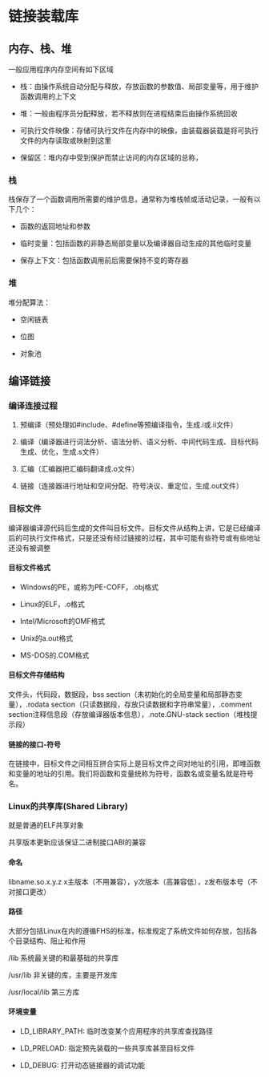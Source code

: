 # 链接装载库

## 内存、栈、堆

一般应用程序内存空间有如下区域

- 栈：由操作系统自动分配与释放，存放函数的参数值、局部变量等，用于维护函数调用的上下文

- 堆：一般由程序员分配释放，若不释放则在进程结束后由操作系统回收

- 可执行文件映像：存储可执行文件在内存中的映像，由装载器装载是将可执行文件的内存读取或映射到这里

- 保留区：堆内存中受到保护而禁止访问的内存区域的总称，

### 栈

栈保存了一个函数调用所需要的维护信息，通常称为堆栈帧或活动记录，一般有以下几个：

- 函数的返回地址和参数

- 临时变量：包括函数的非静态局部变量以及编译器自动生成的其他临时变量

- 保存上下文：包括函数调用前后需要保持不变的寄存器

### 堆

堆分配算法：

- 空闲链表

- 位图

- 对象池

## 编译链接

### 编译连接过程

1. 预编译（预处理如#include、#define等预编译指令，生成.i或.ii文件）

2. 编译（编译器进行词法分析、语法分析、语义分析、中间代码生成、目标代码生成、优化，生成.s文件）

3. 汇编（汇编器把汇编码翻译成.o文件）

4. 链接（连接器进行地址和空间分配、符号决议、重定位，生成.out文件）

### 目标文件

编译器编译源代码后生成的文件叫目标文件。目标文件从结构上讲，它是已经编译后的可执行文件格式，只是还没有经过链接的过程，其中可能有些符号或有些地址还没有被调整

#### 目标文件格式

- Windows的PE，或称为PE-COFF，.obj格式

- Linux的ELF，.o格式

- Intel/Microsoft的OMF格式

- Unix的a.out格式

- MS-DOS的.COM格式

#### 目标文件存储结构

文件头，代码段，数据段，bss section（未初始化的全局变量和局部静态变量），.rodata section（只读数据段，存放只读数据和字符串常量），.comment section注释信息段（存放编译器版本信息），.note.GNU-stack section（堆栈提示段）

#### 链接的接口-符号

在链接中，目标文件之间相互拼合实际上是目标文件之间对地址的引用，即堆函数和变量的地址的引用。我们将函数和变量统称为符号，函数名或变量名就是符号名。

### Linux的共享库(Shared Library)

就是普通的ELF共享对象

共享版本更新应该保证二进制接口ABI的兼容

#### 命名

libname.so.x.y.z     x主版本（不用兼容），y次版本（高兼容低），z发布版本号（不对接口更改）

#### 路径

大部分包括Linux在内的遵循FHS的标准，标准规定了系统文件如何存放，包括各个目录结构、阻止和作用

/lib 系统最关键的和最基础的共享库

/usr/lib  非关键的库，主要是开发库

/usr/local/lib  第三方库

#### 环境变量

- LD_LIBRARY_PATH: 临时改变某个应用程序的共享库查找路径

- LD_PRELOAD: 指定预先装载的一些共享库甚至目标文件

- LD_DEBUG: 打开动态链接器的调试功能
